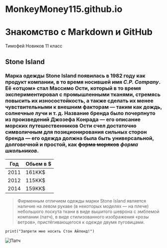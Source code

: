 # MonkeyMoney115.github.io
# Знакомство с Markdown и GitHub
Тимофей Новиков 11 класс



## Stone Island

### Марка одежды Stone Island появилась в 1982 году как продукт компании, в то время носившей имя _C.P. Company_. Её «отцом» стал Массимо Ости, который в то время экспериментировал с промышленными тканями, стремясь повысить их износостойкость, а также сделать их менее чувствительными к внешним факторам — таким как дождь, солнечные лучи и т. д. Название бренда было почерпнуто из произведений Джозефа Конрада — его описание морских путешественников Ости счел достаточно символичным для позиционирования сильных сторон бренда — его одежда должна была быть универсальной, долговечной и простой, как ~~форма моряков~~ *форма школьников*.

| Год      | Обьем в $|
|----------|----------|
| 2011     | 161KK$   |
| 2012     | 115KK$   |
| 2014     | 159KK$   |

>Фирменным отличием одежды марки Stone Island является наличие на левом рукаве (в некоторых моделях — на плече) небольшого лоскута ткани в виде вышитого шеврона с эмблемой компании (патч), в виде стилизованного изображения «розы ветров», пристёгивающегося к одежде двумя пуговицами.

`print("Запрети мне носить Стон Айленд!")`

![Патч](https://commons.wikimedia.org/wiki/File:Stone_Island.jpg?uselang=ru(https://avatars.mds.yandex.net/i?id=30143303c16bc827896b3e7a6d43e202_l-10229063-images-thumbs&n=13))
